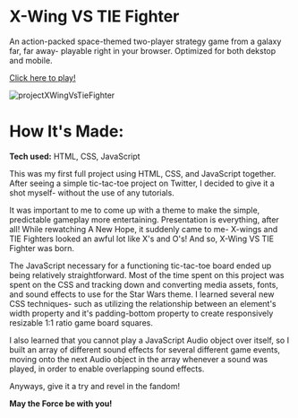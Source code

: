 # X-Wing VS TIE Fighter
An action-packed space-themed two-player strategy game from a galaxy far, far away- playable right in your browser. Optimized for both dekstop and mobile.

[Click here to play!](https://ramblingadam.github.io/tic-tac-starwars/)

![projectXWingVsTieFighter](https://user-images.githubusercontent.com/96756923/165388319-19467a3d-6541-4f22-9b69-bc89159f11fc.png)

# How It's Made:
**Tech used:** HTML, CSS, JavaScript

This was my first full project using HTML, CSS, and JavaScript together. After seeing a simple tic-tac-toe project on Twitter, I decided to give it a shot myself- without the use of any tutorials.

It was important to me to come up with a theme to make the simple, predictable gameplay more entertaining. Presentation is everything, after all! While rewatching A New Hope, it suddenly came to me- X-wings and TIE Fighters looked an awful lot like X's and O's! And so, X-Wing VS TIE Fighter was born.

The JavaScript necessary for a functioning tic-tac-toe board ended up being relatively straightforward. Most of the time spent on this project was spent on the CSS and tracking down and converting media assets, fonts, and sound effects to use for the Star Wars theme. I learned several new CSS techniques- such as utilizing the relationship between an element's width property and it's padding-bottom property to create responsively resizable 1:1 ratio game board squares.

I also learned that you cannot play a JavaScript Audio object over itself, so I built an array of different sound effects for several different game events, moving onto the next Audio object in the array whenever a sound was played, in order to enable overlapping sound effects.

Anyways, give it a try and revel in the fandom!

**May the Force be with you!**
